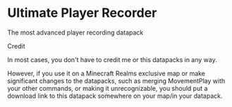 # Ultimate Player Recorder
The most advanced player recording datapack


Credit

In most cases, you don't have to credit me or this datapacks in any way.

However, if you use it on a Minecraft Realms exclusive map or make significant changes to the datapacks,
such as merging MovementPlay with your other commands, or making it unrecognizable, you should put
a download link to this datapack somewhere on your map/in your datapack.